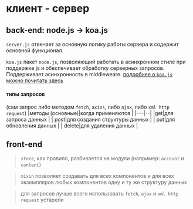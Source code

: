 # клиент - сервер

##   back-end: node.js -> koa.js
`server.js` отвечает за основную логику работы сервера и содержит основной функционал.

`koa.js` пакет `node.js`, позволяющий работать в асинхронном стиле при поддержке js и обеспечивает обработку серверных запросов. Поддерживает асинхронность в middleweare.
[подробнее о `koa.js` можно почитать здесь ](https://koajs.com/#)

####   типы запросов
(сам запрос либо методом `fetch`, `axios`, либо `ajax`, либо `xml http request`)
|методы (основные)|когда применяются  |
|---|--|
|get|для запроса данных  |
| post|для создания структуры данных  |
| put|для обновления данных  |
| delete|для удаления данных  |

##   front-end
>`store`, как правило,  разбивается на модули (например: `account` и `content`)

>`mixin` позволяет создавать для всех компонентов и для всех экземпляров любых компонентов одну и ту же структуру данных

>для запросов лучше всего использовать `fetch`, `ajax` и `xml http request` устарели